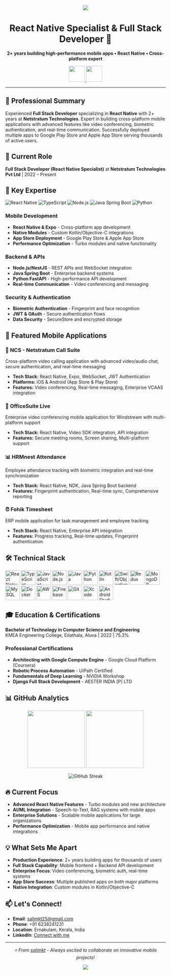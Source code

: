 <p align="center">
  <img src="https://capsule-render.vercel.app/api?text=Hi%20there,%20I%27m%20Salim!%20%F0%9F%91%8B%20&animation=fadeIn&type=waving&color=gradient&height=100"/>
</p>

<h1 align="center">
  React Native Specialist & Full Stack Developer 📱
</h1>

<p align="center">
  <strong>2+ years building high-performance mobile apps • React Native • Cross-platform expert</strong>
</p>

<p align="center">
<a href="https://www.linkedin.com/in/muhammed-salim-k-t-498125165/">
  <img height="50" src="https://user-images.githubusercontent.com/46517096/166973395-19676cd8-f8ec-4abf-83ff-da8243505b82.png"/>
</a>
<a href="mailto:salimkt25@gmail.com">
  <img height="50" src="https://img.shields.io/badge/Gmail-D14836?style=for-the-badge&logo=gmail&logoColor=white"/>
</a>
</p> 

---

## 🚀 Professional Summary

Experienced **Full Stack Developer** specializing in **React Native** with 2+ years at **Netstratum Technologies**. Expert in building cross-platform mobile applications with advanced features like video conferencing, biometric authentication, and real-time communication. Successfully deployed multiple apps to Google Play Store and Apple App Store serving thousands of active users.

## 💼 Current Role
**Full Stack Developer (React Native Specialist)** at **Netstratum Technologies Pvt Ltd** | 2022 – Present

## 🎯 Key Expertise

![React Native](https://img.shields.io/badge/React%20Native-20232A?style=for-the-badge&logo=react&logoColor=61DAFB)
![TypeScript](https://img.shields.io/badge/TypeScript-007ACC?style=for-the-badge&logo=typescript&logoColor=white)
![Node.js](https://img.shields.io/badge/Node.js-43853D?style=for-the-badge&logo=node.js&logoColor=white)
![Java Spring Boot](https://img.shields.io/badge/Spring%20Boot-6DB33F?style=for-the-badge&logo=spring-boot&logoColor=white)
![Python](https://img.shields.io/badge/Python-3776AB?style=for-the-badge&logo=python&logoColor=white)

### Mobile Development
- **React Native & Expo** - Cross-platform app development
- **Native Modules** - Custom Kotlin/Objective-C integrations
- **App Store Deployment** - Google Play Store & Apple App Store
- **Performance Optimization** - Turbo modules and native functionality

### Backend & APIs
- **Node.js/NestJS** - REST APIs and WebSocket integration
- **Java Spring Boot** - Enterprise backend systems
- **Python FastAPI** - High-performance API development
- **Real-time Communication** - Video conferencing and messaging

### Security & Authentication
- **Biometric Authentication** - Fingerprint and face recognition
- **JWT & OAuth** - Secure authentication flows
- **Data Security** - SecureStore and encrypted storage

## 📱 Featured Mobile Applications

### 🎥 **NCS - Netstratum Call Suite**
Cross-platform video calling application with advanced video/audio chat, secure authentication, and real-time messaging
- **Tech Stack:** React Native, Expo, WebSocket, JWT Authentication
- **Platforms:** iOS & Android (App Store & Play Store)
- **Features:** Video conferencing, Real-time messaging, Enterprise VCAAS integration

### 🏢 **OfficeSuite Live**
Enterprise video conferencing mobile application for Windstream with multi-platform support
- **Tech Stack:** React Native, Video SDK integration, API integration
- **Features:** Secure meeting rooms, Screen sharing, Multi-platform support

### 📊 **HRMnest Attendance**
Employee attendance tracking with biometric integration and real-time synchronization
- **Tech Stack:** React Native, NDK, Java Spring Boot backend
- **Features:** Fingerprint authentication, Real-time sync, Comprehensive reporting

### ⏰ **Fohik Timesheet**
ERP mobile application for task management and employee tracking
- **Tech Stack:** React Native, Enterprise API integration
- **Features:** Progress tracking, Real-time updates, Fingerprint authentication

## 🛠️ Technical Stack

<p align="left">
<img src="https://cdn.jsdelivr.net/gh/devicons/devicon/icons/react/react-original.svg" alt="React Native" width="45" height="45"/>
<img src="https://cdn.jsdelivr.net/gh/devicons/devicon@latest/icons/typescript/typescript-original.svg" alt="TypeScript" width="45" height="45" />
<img src="https://cdn.jsdelivr.net/gh/devicons/devicon@latest/icons/javascript/javascript-original.svg" alt="JavaScript" width="45" height="45" />
<img src="https://cdn.jsdelivr.net/gh/devicons/devicon@latest/icons/nodejs/nodejs-original.svg" alt="Node.js" width="45" height="45"/>
<img src="https://cdn.jsdelivr.net/gh/devicons/devicon@latest/icons/java/java-original.svg" alt="Java" width="45" height="45"/>
<img src="https://cdn.jsdelivr.net/gh/devicons/devicon@latest/icons/python/python-original.svg" alt="Python" width="45" height="45"/>
<img src="https://cdn.jsdelivr.net/gh/devicons/devicon@latest/icons/kotlin/kotlin-original.svg" alt="Kotlin" width="45" height="45"/>
<img src="https://cdn.jsdelivr.net/gh/devicons/devicon@latest/icons/swift/swift-original.svg" alt="Swift/Objective-C" width="45" height="45"/>
<img src="https://cdn.jsdelivr.net/gh/devicons/devicon@latest/icons/redux/redux-original.svg" alt="Redux" width="45" height="45"/>
<img src="https://cdn.jsdelivr.net/gh/devicons/devicon@latest/icons/mongodb/mongodb-original.svg" alt="MongoDB" width="45" height="45"/>
<img src="https://cdn.jsdelivr.net/gh/devicons/devicon@latest/icons/mysql/mysql-original.svg" alt="MySQL" width="45" height="45"/>
<img src="https://cdn.jsdelivr.net/gh/devicons/devicon@latest/icons/docker/docker-original.svg" alt="Docker" width="45" height="45"/>
<img src="https://cdn.jsdelivr.net/gh/devicons/devicon@latest/icons/amazonwebservices/amazonwebservices-plain-wordmark.svg" alt="AWS" width="45" height="45"/>
<img src="https://cdn.jsdelivr.net/gh/devicons/devicon@latest/icons/firebase/firebase-original.svg" alt="Firebase" width="45" height="45"/>
<img src="https://cdn.jsdelivr.net/gh/devicons/devicon@latest/icons/git/git-original.svg" alt="Git" width="45" height="45"/>
<img src="https://cdn.jsdelivr.net/gh/devicons/devicon@latest/icons/xcode/xcode-original.svg" alt="Xcode" width="45" height="45"/>
<img src="https://cdn.jsdelivr.net/gh/devicons/devicon@latest/icons/androidstudio/androidstudio-original.svg" alt="Android Studio" width="45" height="45"/>
</p>

## 🎓 Education & Certifications

**Bachelor of Technology in Computer Science and Engineering**  
KMEA Engineering College, Edathala, Aluva | 2022 | 75.3%

### Professional Certifications
- **Architecting with Google Compute Engine** - Google Cloud Platform (Coursera)
- **Robotic Process Automation** - UiPath Certified
- **Fundamentals of Deep Learning** - NVIDIA Workshop
- **Django Full Stack Development** - AESTER INDIA [P] LTD

## 📊 GitHub Analytics

<p align="center">
  <img height="180em" src="https://github-readme-stats.vercel.app/api?username=salimkt&show_icons=true&theme=radical&include_all_commits=true&count_private=true"/>
  <img height="180em" src="https://github-readme-stats.vercel.app/api/top-langs/?username=salimkt&layout=compact&langs_count=8&theme=radical"/>
</p>

<p align="center">
  <img src="https://github-readme-streak-stats.herokuapp.com/?user=salimkt&theme=radical" alt="GitHub Streak" />
</p>

## 🔥 Current Focus

- **Advanced React Native Features** - Turbo modules and new architecture
- **AI/ML Integration** - Speech-to-Text, RAG systems with mobile apps
- **Enterprise Solutions** - Scalable mobile applications for large organizations
- **Performance Optimization** - Mobile app performance and native integrations

## 💡 What Sets Me Apart

- **Production Experience**: 2+ years building apps for thousands of users
- **Full Stack Capability**: Mobile frontend + Backend API development
- **Enterprise Focus**: Video conferencing, biometric auth, real-time systems
- **App Store Success**: Multiple published apps on both major platforms
- **Native Integration**: Custom modules in Kotlin/Objective-C

## 📫 Let's Connect!

- **Email**: salimkt25@gmail.com
- **Phone**: +91 6238241231
- **Location**: Ernakulam, Kerala, India
- **LinkedIn**: [Connect with me](https://www.linkedin.com/in/muhammed-salim-k-t-498125165/)

---

<p align="center">
  <i>⭐️ From <a href="https://github.com/salimkt">salimkt</a> - Always excited to collaborate on innovative mobile projects!</i>
</p>

<p align="center">
  <img src="https://capsule-render.vercel.app/api?type=waving&color=gradient&height=100&section=footer"/>
</p>
